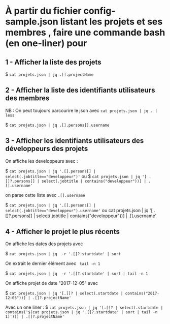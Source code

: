 

# À partir du fichier config-sample.json listant les projets et ses membres , faire une commande bash (en one-liner) pour

## 1 - Afficher la liste des projets 

   $ `cat projets.json | jq .[].projectName`

## 2 - Afficher la liste des identifiants utilisateurs des membres 

NB : On peut toujours parcourire le json avec `cat projets.json | jq . | less`

   $ `cat projets.json | jq .[].persons[].username`

## 3 - Afficher les identifiants utilisateurs des développeurs des projets

  On affiche les developpeurs avec :
  
   $ `cat projets.json | jq '.[].persons[] | select(.jobtitle=="developpeur")'`
   ou
   $ `cat projets.json | jq '[ .[]?.persons[] | select(.jobtitle | contains("developpeur"))] | .[].username'`

  on parse cette liste avec `.[].username`

   $ `cat projets.json | jq '.[].persons[] | select(.jobtitle=="developpeur").username'`
   ou
   cat projets.json | jq '[ .[]?.persons[] | select(.jobtitle | contains("developpeur"))] | .[].username'

## 4 - Afficher le projet le plus récents

  On affiche les dates des projets avec 

   $ `cat projets.json | jq  -r '.[]?.startdate' | sort`
   
  On extrait le dernier élément avec ` tail -n 1`
  
   $ `cat projets.json | jq  -r '.[]?.startdate' | sort | tail -n 1`

  On affiche projet de date "2017-12-05" avec 
  
   $ `cat projets.json | jq '[.[]? | select(.startdate | contains("2017-12-05"))] | .[]?.projectName'`

  Avec un one liner :
   $ `cat projets.json | jq '[.[]? | select(.startdate | contains('$(cat projets.json | jq '.[]?.startdate' | sort | tail -n 1)'))] | .[]?.projectName'`